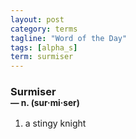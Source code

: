 ```yaml
---
layout: post
category: terms
tagline: "Word of the Day"
tags: [alpha_s]
term: surmiser
---
```


<h3>Surmiser<br/> <small>&mdash; n. (sur<span>&middot;</span>mi<span>&middot;</span>ser)</small></h3>
<p><ol>
<li>a stingy knight</li>
</ol></p>
